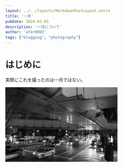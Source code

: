 ```yaml
---
layout: ../../layouts/MarkdownPostLayout.astro
title: '一月'
pubDate: 2024-01-03
description: '一月について'
author: 'afer0093'
tags: ["blogging", "photography"]
---
```


# はじめに
実際にこれを撮ったのは一月ではない。

<img src="https://raw.githubusercontent.com/afer0093/photos/master/public/images/DSC_4927.JPG?token=GHSAT0AAAAAACMIYCZVB4PTG3YGYU7QMZCUZMZHT5A" width="70%">